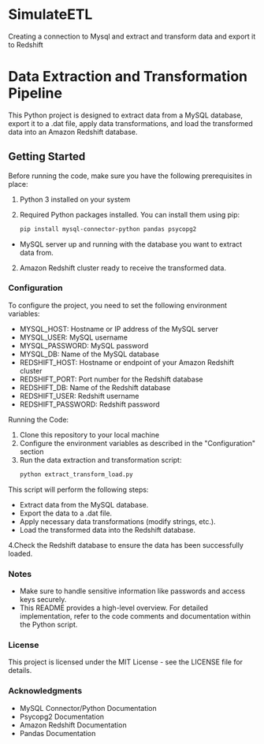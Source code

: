 # SimulateETL
Creating a connection to Mysql and extract and transform data and export it to Redshift

# Data Extraction and Transformation Pipeline

This Python project is designed to extract data from a MySQL database, export it to a .dat file, apply data transformations, and load the transformed data into an Amazon Redshift database.

## Getting Started

Before running the code, make sure you have the following prerequisites in place:

1. Python 3 installed on your system

2. Required Python packages installed. You can install them using pip:

   ```bash
   pip install mysql-connector-python pandas psycopg2


-  MySQL server up and running with the database you want to extract data from.
2. Amazon Redshift cluster ready to receive the transformed data.

### Configuration
To configure the project, you need to set the following environment variables:

- MYSQL_HOST: Hostname or IP address of the MySQL server
- MYSQL_USER: MySQL username
- MYSQL_PASSWORD: MySQL password
- MYSQL_DB: Name of the MySQL database
- REDSHIFT_HOST: Hostname or endpoint of your Amazon Redshift cluster
- REDSHIFT_PORT: Port number for the Redshift database
- REDSHIFT_DB: Name of the Redshift database
- REDSHIFT_USER: Redshift username
- REDSHIFT_PASSWORD: Redshift password

Running the Code:
1. Clone this repository to your local machine
2. Configure the environment variables as described in the "Configuration" section
3. Run the data extraction and transformation script:
   ``` bash
   python extract_transform_load.py

This script will perform the following steps:
- Extract data from the MySQL database.
- Export the data to a .dat file.
- Apply necessary data transformations (modify strings, etc.).
- Load the transformed data into the Redshift database.

4.Check the Redshift database to ensure the data has been successfully loaded.

### Notes
- Make sure to handle sensitive information like passwords and access keys securely.
- This README provides a high-level overview. For detailed implementation, refer to the code comments and documentation within the Python script.

### License
This project is licensed under the MIT License - see the LICENSE file for details.

### Acknowledgments
- MySQL Connector/Python Documentation
- Psycopg2 Documentation
- Amazon Redshift Documentation
- Pandas Documentation

